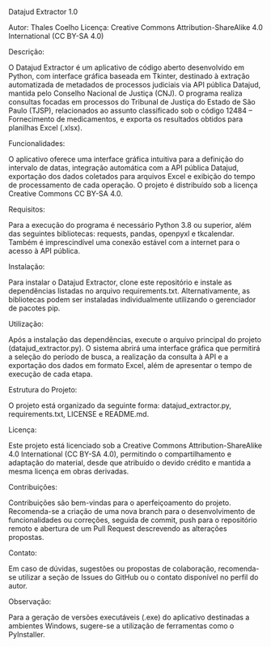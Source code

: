 Datajud Extractor 1.0

Autor: Thales Coelho
Licença: Creative Commons Attribution-ShareAlike 4.0 International (CC BY-SA 4.0)

Descrição:

O Datajud Extractor é um aplicativo de código aberto desenvolvido em Python, com interface gráfica baseada em Tkinter, destinado à extração automatizada de metadados de processos judiciais via API pública Datajud, mantida pelo Conselho Nacional de Justiça (CNJ). O programa realiza consultas focadas em processos do Tribunal de Justiça do Estado de São Paulo (TJSP), relacionados ao assunto classificado sob o código 12484 – Fornecimento de medicamentos, e exporta os resultados obtidos para planilhas Excel (.xlsx).

Funcionalidades:

O aplicativo oferece uma interface gráfica intuitiva para a definição do intervalo de datas, integração automática com a API pública Datajud, exportação dos dados coletados para arquivos Excel e exibição do tempo de processamento de cada operação. O projeto é distribuído sob a licença Creative Commons CC BY-SA 4.0.

Requisitos:

Para a execução do programa é necessário Python 3.8 ou superior, além das seguintes bibliotecas: requests, pandas, openpyxl e tkcalendar. Também é imprescindível uma conexão estável com a internet para o acesso à API pública.

Instalação:

Para instalar o Datajud Extractor, clone este repositório e instale as dependências listadas no arquivo requirements.txt. Alternativamente, as bibliotecas podem ser instaladas individualmente utilizando o gerenciador de pacotes pip.

Utilização:

Após a instalação das dependências, execute o arquivo principal do projeto (datajud_extractor.py). O sistema abrirá uma interface gráfica que permitirá a seleção do período de busca, a realização da consulta à API e a exportação dos dados em formato Excel, além de apresentar o tempo de execução de cada etapa.

Estrutura do Projeto:

O projeto está organizado da seguinte forma: datajud_extractor.py, requirements.txt, LICENSE e README.md.

Licença:

Este projeto está licenciado sob a Creative Commons Attribution-ShareAlike 4.0 International (CC BY-SA 4.0), permitindo o compartilhamento e adaptação do material, desde que atribuído o devido crédito e mantida a mesma licença em obras derivadas.

Contribuições:

Contribuições são bem-vindas para o aperfeiçoamento do projeto. Recomenda-se a criação de uma nova branch para o desenvolvimento de funcionalidades ou correções, seguida de commit, push para o repositório remoto e abertura de um Pull Request descrevendo as alterações propostas.

Contato:

Em caso de dúvidas, sugestões ou propostas de colaboração, recomenda-se utilizar a seção de Issues do GitHub ou o contato disponível no perfil do autor.

Observação:

Para a geração de versões executáveis (.exe) do aplicativo destinadas a ambientes Windows, sugere-se a utilização de ferramentas como o PyInstaller.

